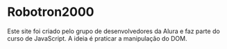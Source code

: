 # Robotron2000
Este site foi criado pelo grupo de desenvolvedores da Alura e faz parte do curso de JavaScript. A ideia é praticar a manipulação do DOM.
